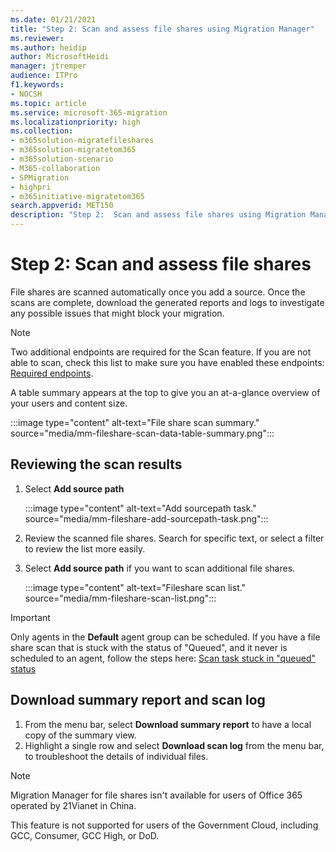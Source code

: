 ```yaml
---
ms.date: 01/21/2021
title: "Step 2: Scan and assess file shares using Migration Manager"
ms.reviewer: 
ms.author: heidip
author: MicrosoftHeidi
manager: jtremper
audience: ITPro
f1.keywords:
- NOCSH
ms.topic: article
ms.service: microsoft-365-migration
ms.localizationpriority: high
ms.collection:
- m365solution-migratefileshares
- m365solution-migratetom365
- m365solution-scenario
- M365-collaboration
- SPMigration
- highpri
- m365initiative-migratetom365
search.appverid: MET150
description: "Step 2:  Scan and assess file shares using Migration Manager."
---
```


# Step 2: Scan and assess file shares


File shares are scanned automatically once you add a source. Once the scans are complete, download the generated reports and logs to investigate any possible issues that might block your migration.

>[!Note]
>Two additional endpoints are required for the Scan feature. If you are not able to scan, check this list to make sure you have enabled these endpoints: [Required endpoints](mm-prerequisites.md#required-endpoints).

A table summary appears at the top to give you an at-a-glance overview of your users and content size.

:::image type="content" alt-text="File share scan summary." source="media/mm-fileshare-scan-data-table-summary.png":::

## Reviewing the scan results

1. Select **Add source path**

    :::image type="content" alt-text="Add sourcepath task." source="media/mm-fileshare-add-sourcepath-task.png":::

2. Review the scanned file shares. Search for specific text, or select a filter to review the list more easily.

1. Select **Add source path** if you want to scan additional file shares.

    :::image type="content" alt-text="Fileshare scan list." source="media/mm-fileshare-scan-list.png":::

>[!Important]
> Only agents in the **Default** agent group can be scheduled. If you have a file share scan that is stuck with the status of "Queued", and it never is scheduled to an agent, follow the steps here: [Scan task stuck in "queued" status](/sharepointmigration/mm-troubleshoot#scan-task-stuck-in-queued-status)


## Download summary report and scan log

1. From the menu bar, select **Download summary report** to have a local copy of the summary view.
2. Highlight a single row and select  **Download scan log** from the menu bar, to troubleshoot the details of individual files. 

> [!NOTE]
> Migration Manager for file shares isn't available for users of Office 365 operated by 21Vianet in China. 
>
> This feature is not supported for users of the Government Cloud, including GCC, Consumer, GCC High, or DoD.
